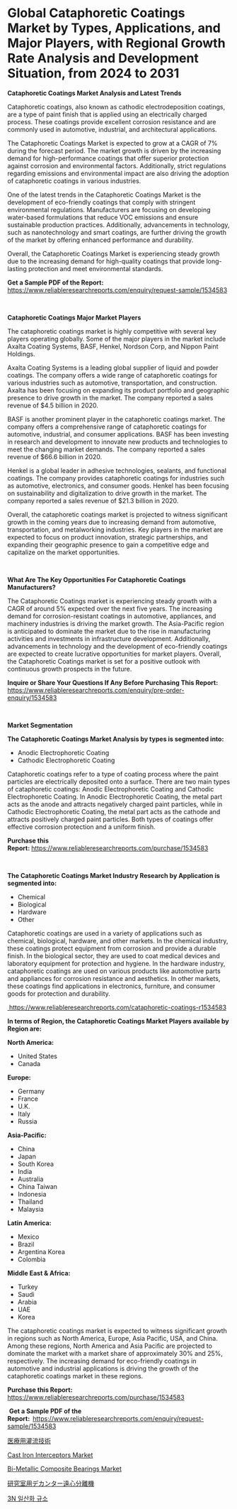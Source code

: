 <p><h1>Global Cataphoretic Coatings Market by Types, Applications, and Major Players, with Regional Growth Rate Analysis and Development Situation, from 2024 to 2031</h1></p><p><strong>Cataphoretic Coatings Market Analysis and Latest Trends</strong></p>
<p><p>Cataphoretic coatings, also known as cathodic electrodeposition coatings, are a type of paint finish that is applied using an electrically charged process. These coatings provide excellent corrosion resistance and are commonly used in automotive, industrial, and architectural applications.</p><p>The Cataphoretic Coatings Market is expected to grow at a CAGR of 7% during the forecast period. The market growth is driven by the increasing demand for high-performance coatings that offer superior protection against corrosion and environmental factors. Additionally, strict regulations regarding emissions and environmental impact are also driving the adoption of cataphoretic coatings in various industries.</p><p>One of the latest trends in the Cataphoretic Coatings Market is the development of eco-friendly coatings that comply with stringent environmental regulations. Manufacturers are focusing on developing water-based formulations that reduce VOC emissions and ensure sustainable production practices. Additionally, advancements in technology, such as nanotechnology and smart coatings, are further driving the growth of the market by offering enhanced performance and durability.</p><p>Overall, the Cataphoretic Coatings Market is experiencing steady growth due to the increasing demand for high-quality coatings that provide long-lasting protection and meet environmental standards.</p></p>
<p><strong>Get a Sample PDF of the Report:&nbsp;</strong> <a href="https://www.reliableresearchreports.com/enquiry/request-sample/1534583">https://www.reliableresearchreports.com/enquiry/request-sample/1534583</a></p>
<p>&nbsp;</p>
<p><strong>Cataphoretic Coatings Major Market Players</strong></p>
<p><p>The cataphoretic coatings market is highly competitive with several key players operating globally. Some of the major players in the market include Axalta Coating Systems, BASF, Henkel, Nordson Corp, and Nippon Paint Holdings.</p><p>Axalta Coating Systems is a leading global supplier of liquid and powder coatings. The company offers a wide range of cataphoretic coatings for various industries such as automotive, transportation, and construction. Axalta has been focusing on expanding its product portfolio and geographic presence to drive growth in the market. The company reported a sales revenue of $4.5 billion in 2020.</p><p>BASF is another prominent player in the cataphoretic coatings market. The company offers a comprehensive range of cataphoretic coatings for automotive, industrial, and consumer applications. BASF has been investing in research and development to innovate new products and technologies to meet the changing market demands. The company reported a sales revenue of $66.6 billion in 2020.</p><p>Henkel is a global leader in adhesive technologies, sealants, and functional coatings. The company provides cataphoretic coatings for industries such as automotive, electronics, and consumer goods. Henkel has been focusing on sustainability and digitalization to drive growth in the market. The company reported a sales revenue of $21.3 billion in 2020.</p><p>Overall, the cataphoretic coatings market is projected to witness significant growth in the coming years due to increasing demand from automotive, transportation, and metalworking industries. Key players in the market are expected to focus on product innovation, strategic partnerships, and expanding their geographic presence to gain a competitive edge and capitalize on the market opportunities.</p></p>
<p>&nbsp;</p>
<p><strong>What Are The Key Opportunities For Cataphoretic Coatings Manufacturers?</strong></p>
<p><p>The Cataphoretic Coatings market is experiencing steady growth with a CAGR of around 5% expected over the next five years. The increasing demand for corrosion-resistant coatings in automotive, appliances, and machinery industries is driving the market growth. The Asia-Pacific region is anticipated to dominate the market due to the rise in manufacturing activities and investments in infrastructure development. Additionally, advancements in technology and the development of eco-friendly coatings are expected to create lucrative opportunities for market players. Overall, the Cataphoretic Coatings market is set for a positive outlook with continuous growth prospects in the future.</p></p>
<p><strong>Inquire or Share Your Questions If Any Before Purchasing This Report:</strong> <a href="https://www.reliableresearchreports.com/enquiry/pre-order-enquiry/1534583">https://www.reliableresearchreports.com/enquiry/pre-order-enquiry/1534583</a></p>
<p>&nbsp;</p>
<p><strong>Market Segmentation</strong></p>
<p><strong>The Cataphoretic Coatings Market Analysis by types is segmented into:</strong></p>
<p><ul><li>Anodic Electrophoretic Coating</li><li>Cathodic Electrophoretic Coating</li></ul></p>
<p><p>Cataphoretic coatings refer to a type of coating process where the paint particles are electrically deposited onto a surface. There are two main types of cataphoretic coatings: Anodic Electrophoretic Coating and Cathodic Electrophoretic Coating. In Anodic Electrophoretic Coating, the metal part acts as the anode and attracts negatively charged paint particles, while in Cathodic Electrophoretic Coating, the metal part acts as the cathode and attracts positively charged paint particles. Both types of coatings offer effective corrosion protection and a uniform finish.</p></p>
<p><strong>Purchase this Report:&nbsp;</strong><a href="https://www.reliableresearchreports.com/purchase/1534583">https://www.reliableresearchreports.com/purchase/1534583</a></p>
<p>&nbsp;</p>
<p><strong>The Cataphoretic Coatings Market Industry Research by Application is segmented into:</strong></p>
<p><ul><li>Chemical</li><li>Biological</li><li>Hardware</li><li>Other</li></ul></p>
<p><p>Cataphoretic coatings are used in a variety of applications such as chemical, biological, hardware, and other markets. In the chemical industry, these coatings protect equipment from corrosion and provide a durable finish. In the biological sector, they are used to coat medical devices and laboratory equipment for protection and hygiene. In the hardware industry, cataphoretic coatings are used on various products like automotive parts and appliances for corrosion resistance and aesthetics. In other markets, these coatings find applications in electronics, furniture, and consumer goods for protection and durability.</p></p>
<p><a href="https://www.reliableresearchreports.com/cataphoretic-coatings-r1534583">&nbsp;https://www.reliableresearchreports.com/cataphoretic-coatings-r1534583</a></p>
<p><strong>In terms of Region, the Cataphoretic Coatings Market Players available by Region are:</strong></p>
<p>
    <p> <strong> North America: </strong>
        <ul>
            <li>United States</li>
            <li>Canada</li>
        </ul>
        </p> 
    <p> <strong> Europe: </strong>
        <ul>
            <li>Germany</li>
            <li>France</li>
            <li>U.K.</li>
            <li>Italy</li>
            <li>Russia</li>
        </ul>
        </p> 
    <p> <strong> Asia-Pacific: </strong>
        <ul>
            <li>China</li>
            <li>Japan</li>
            <li>South Korea</li>
            <li>India</li>
            <li>Australia</li>
            <li>China Taiwan</li>
            <li>Indonesia</li>
            <li>Thailand</li>
            <li>Malaysia</li>
        </ul>
        </p> 
    <p> <strong> Latin America: </strong>
        <ul>
            <li>Mexico</li>
            <li>Brazil</li>
            <li>Argentina Korea</li>
            <li>Colombia</li>
        </ul>
        </p> 
    <p> <strong> Middle East & Africa: </strong>
        <ul>
            <li>Turkey</li>
            <li>Saudi</li>
            <li>Arabia</li>
            <li>UAE</li>
            <li>Korea</li>
        </ul>
    </p>
    </p>
<p><p>The cataphoretic coatings market is expected to witness significant growth in regions such as North America, Europe, Asia Pacific, USA, and China. Among these regions, North America and Asia Pacific are projected to dominate the market with a market share of approximately 30% and 25%, respectively. The increasing demand for eco-friendly coatings in automotive and industrial applications is driving the growth of the cataphoretic coatings market in these regions.</p></p>
<p><strong>Purchase this Report: </strong><a href="https://www.reliableresearchreports.com/purchase/1534583">https://www.reliableresearchreports.com/purchase/1534583</a></p>
<p>&nbsp;<strong>Get a Sample PDF of the Report:&nbsp;&nbsp;</strong><a href="https://www.reliableresearchreports.com/enquiry/request-sample/1534583">https://www.reliableresearchreports.com/enquiry/request-sample/1534583</a></p>
<p><strong></strong></p>
<p><p><a href="https://github.com/reliezer65/Market-Research-Report-List-1/blob/main/2201059136814.md">医療用灌流技術</a></p><p><a href="https://github.com/abdelrhmankishk22/Market-Research-Report-List-4/blob/main/cast-iron-interceptors-market.md">Cast Iron Interceptors Market</a></p><p><a href="https://github.com/joannagoyvaerts/Market-Research-Report-List-3/blob/main/bi-metallic-composite-bearings-market.md">Bi-Metallic Composite Bearings Market</a></p><p><a href="https://github.com/tanyaali3/Market-Research-Report-List-1/blob/main/9198177136815.md">研究室用デカンター遠心分離機</a></p><p><a href="https://github.com/admichael111/Market-Research-Report-List-1/blob/main/4563354142336.md">3N 일산화 규소</a></p></p>